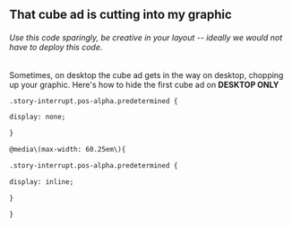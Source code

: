 ## That cube ad is cutting into my graphic

###### Use this code sparingly, be creative in your layout -- ideally we would not have to deploy this code.

Sometimes, on desktop the cube ad gets in the way on desktop, chopping up your graphic. Here's how to hide the first cube ad on **DESKTOP ONLY**


```html
.story-interrupt.pos-alpha.predetermined {

display: none;

}

@media\(max-width: 60.25em\){

.story-interrupt.pos-alpha.predetermined {

display: inline;

}

}
```
